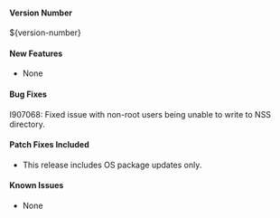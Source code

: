 #### Version Number
${version-number}

#### New Features
- None

#### Bug Fixes
I907068: Fixed issue with non-root users being unable to write to NSS directory.

#### Patch Fixes Included
- This release includes OS package updates only.

#### Known Issues
- None
